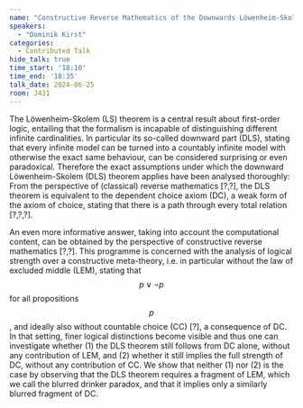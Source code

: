 ```yaml
---
name: "Constructive Reverse Mathematics of the Downwards Löwenheim-Skolem Theorem"
speakers:
  - "Dominik Kirst"
categories:
  - Contributed Talk
hide_talk: true
time_start: '18:10'
time_end: '18:35'
talk_date: 2024-06-25
room: J431
---
```









The Löwenheim-Skolem (LS) theorem is a central result about first-order logic, entailing that the formalism is incapable of distinguishing different infinite cardinalities.
In particular its so-called downward part (DLS), stating that every infinite model can be turned into a countably infinite model with otherwise the exact same behaviour, can be considered surprising or even paradoxical.
Therefore the exact assumptions under which the downward Löwenheim-Skolem (DLS) theorem applies have been analysed thoroughly:
From the perspective of (classical) reverse mathematics [?,?], the DLS theorem is equivalent to the dependent choice axiom (DC), a weak form of the axiom of choice, stating that there is a path through every total relation [?,?,?].

An even more informative answer, taking into account the computational content, can be obtained by the perspective of constructive reverse mathematics [?,?].
This programme is concerned with the analysis of logical strength over a constructive meta-theory, i.e. in particular without the law of excluded middle (LEM), stating that $$p\lor\neg p$$ for all propositions $$p$$, and ideally also without countable choice (CC) [?], a consequence of DC.
In that setting, finer logical distinctions become visible and thus one can investigate whether (1) the DLS theorem still follows from DC alone, without any contribution of LEM, and (2) whether it still implies the full strength of DC, without any contribution of CC.
We show that neither (1) nor (2) is the case by observing that the DLS theorem requires a fragment of LEM, which we call the blurred drinker paradox, and that it implies only a similarly blurred fragment of DC.






















